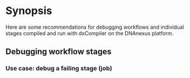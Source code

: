 # Synopsis
Here are some recommendations for debugging workflows and individual stages compiled and run with dxCompiler on the 
DNAnexus platform.


## Debugging workflow stages
### Use case: debug a failing stage (job)
